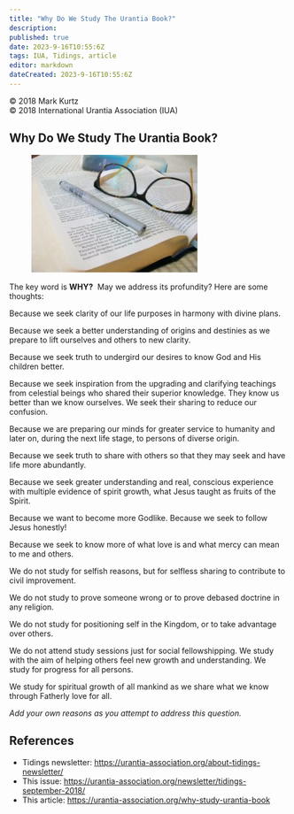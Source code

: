 ```yaml
---
title: "Why Do We Study The Urantia Book?"
description: 
published: true
date: 2023-9-16T10:55:6Z
tags: IUA, Tidings, article
editor: markdown
dateCreated: 2023-9-16T10:55:6Z
---
```


<p class="v-card v-sheet theme--light gray lighten-3 px-2">© 2018 Mark Kurtz<br>© 2018 International Urantia Association (IUA)</p>

## Why Do We Study The Urantia Book?

<figure id="Figure_1" class="image urantiapedia image-style-align-left">
<img src="../../../image/article/IUA_Tidings/Lessons-Image-300x213.jpg">
</figure>

The key word is **WHY?**  May we address its profundity? Here are some thoughts:

Because we seek clarity of our life purposes in harmony with divine plans.

Because we seek a better understanding of origins and destinies as we prepare to lift ourselves and others to new clarity.

Because we seek truth to undergird our desires to know God and His children better.

Because we seek inspiration from the upgrading and clarifying teachings from celestial beings who shared their superior knowledge. They know us better than we know ourselves. We seek their sharing to reduce our confusion.

Because we are preparing our minds for greater service to humanity and later on, during the next life stage, to persons of diverse origin.

Because we seek truth to share with others so that they may seek and have life more abundantly.

Because we seek greater understanding and real, conscious experience with multiple evidence of spirit growth, what Jesus taught as fruits of the Spirit.

Because we want to become more Godlike. Because we seek to follow Jesus honestly!

Because we seek to know more of what love is and what mercy can mean to me and others.

We do not study for selfish reasons, but for selfless sharing to contribute to civil improvement.

We do not study to prove someone wrong or to prove debased doctrine in any religion.

We do not study for positioning self in the Kingdom, or to take advantage over others.

We do not attend study sessions just for social fellowshipping. We study with the aim of helping others feel new growth and understanding. We study for progress for all persons.

We study for spiritual growth of all mankind as we share what we know through Fatherly love for all.

_Add your own reasons as you attempt to address this question._
<br style="clear:both;"/>

## References

- Tidings newsletter: https://urantia-association.org/about-tidings-newsletter/
- This issue: https://urantia-association.org/newsletter/tidings-september-2018/
- This article: https://urantia-association.org/why-study-urantia-book